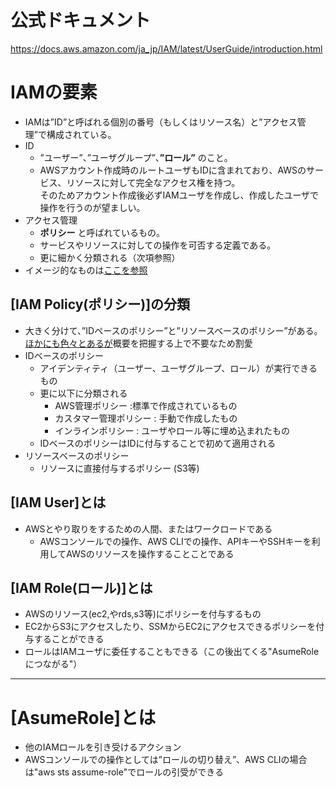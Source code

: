 # 公式ドキュメント
https://docs.aws.amazon.com/ja_jp/IAM/latest/UserGuide/introduction.html

# IAMの要素
- IAMは”ID”と呼ばれる個別の番号（もしくはリソース名）と”アクセス管理”で構成されている。
- ID
  - ”ユーザー”、”ユーザグループ”、**”ロール”** のこと。
  - AWSアカウント作成時のルートユーザもIDに含まれており、AWSのサービス、リソースに対して完全なアクセス権を持つ。   
    そのためアカウント作成後必ずIAMユーザを作成し、作成したユーザで操作を行うのが望ましい。 
- アクセス管理
  - **ポリシー** と呼ばれているもの。
  - サービスやリソースに対しての操作を可否する定義である。
  - 更に細かく分類される（次項参照）
- イメージ的なものは[ここを参照](https://docs.aws.amazon.com/ja_jp/IAM/latest/UserGuide/intro-structure.html)

## [IAM Policy(ポリシー)]の分類
- 大きく分けて、”IDペースのポリシー”と”リソースベースのポリシー”がある。[ほかにも色々とあるが](https://docs.aws.amazon.com/ja_jp/IAM/latest/UserGuide/access_policies.html#policies_id-based)概要を把握する上で不要なため割愛
- IDベースのポリシー
   - アイデンティティ（ユーザー、ユーザグループ、ロール）が実行できるもの
   - 更に以下に分類される
      - AWS管理ポリシー :標準で作成されているもの
      - カスタマー管理ポリシー : 手動で作成したもの
      - インラインポリシー : ユーザやロール等に埋め込まれたもの
   - IDベースのポリシーはIDに付与することで初めて適用される
- リソースベースのポリシー
   - リソースに直接付与するポリシー  (S3等) 

## [IAM User]とは
- AWSとやり取りをするための人間、またはワークロードである
  - AWSコンソールでの操作、AWS CLIでの操作、APIキーやSSHキーを利用してAWSのリソースを操作することことである

## [IAM Role(ロール)]とは
- AWSのリソース(ec2,やrds,s3等)にポリシーを付与するもの
- EC2からS3にアクセスしたり、SSMからEC2にアクセスできるポリシーを付与することができる
- ロールはIAMユーザに委任することもできる（この後出てくる"AsumeRoleにつながる"）

---
# [AsumeRole]とは
- 他のIAMロールを引き受けるアクション
- AWSコンソールでの操作としては”ロールの切り替え”、AWS CLIの場合は"aws sts assume-role"でロールの引受ができる
